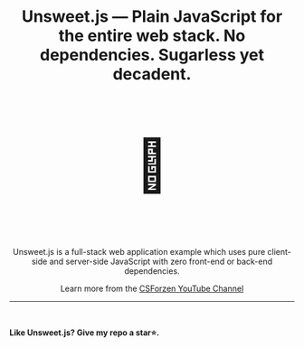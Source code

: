 <h1 align="center">Unsweet.js — Plain JavaScript for the entire web stack. No dependencies. Sugarless yet decadent. </h1>

<p align="center" style="font-size: 90px;">🍰</p>
<p align="center">
Unsweet.js is a full-stack web application example which uses pure client-side and server-side JavaScript with zero front-end or back-end dependencies.
</p>

<p align="center">
  Learn more from the <a href="https://www.youtube.com">CSForzen YouTube Channel</a>
</p>
<hr>
<br>

**Like Unsweet.js? Give my repo a star⭐.**
